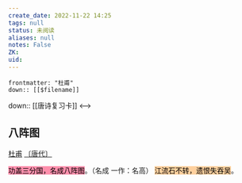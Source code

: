 ```yaml
---
create_date: 2022-11-22 14:25
tags: null
status: 未阅读 
aliases: null
notes: False
ZK: 
uid: 
---
```


```expander
frontmatter: "杜甫"
down:: [[$filename]]
```
down:: [[唐诗复习卡]]
<-->

## 八阵图

[杜甫](https://so.gushiwen.cn/authorv_515ea88d1858.aspx) [〔唐代〕](https://so.gushiwen.cn/shiwens/default.aspx?cstr=%e5%94%90%e4%bb%a3)

<mark style="background: #FF5582A6;">功盖三分国，名成八阵图</mark>。（名成 一作：名高）
 <mark style="background: #FFB86CA6;">江流石不转，遗恨失吞吴</mark>。
